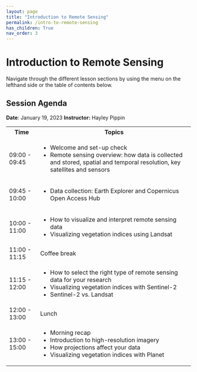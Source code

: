 ```yaml
---
layout: page
title: "Introduction to Remote Sensing"
permalink: /intro-to-remote-sensing
has_children: True
nav_order: 3
---
```


# Introduction to Remote Sensing
Navigate through the different lesson sections by using the menu on the lefthand side or the table of contents below.

## Session Agenda
**Date**: January 19, 2023
**Instructor:** Hayley Pippin

<table>
  <tbody>
    <tr>
      <th align="center">Time</th>
      <th align="center">Topics</th>
    </tr>
    <tr>
      <td>09:00 - 09:45</td>
      <td>
        <ul>
            <li>Welcome and set-up check</li>
            <li>Remote sensing overview: how data is collected and stored, spatial and temporal resolution, key satellites and sensors</li>
         </ul>
      </td>
    </tr>
    <tr>
      <td>09:45 - 10:00</td>
      <td>
        <ul>
            <li>Data collection: Earth Explorer and Copernicus Open Access Hub</li>
        </ul>
      </td>
    </tr>
    <tr>
      <td>10:00 - 11:00</td>
      <td>
        <ul>
            <li>How to visualize and interpret remote sensing data</li>
            <li>Visualizing vegetation indices using Landsat</li>
          </ul>
      </td>
    </tr>
    <tr>
      <td>11:00 - 11:15</td>
      <td>Coffee break</td>
    </tr>
    <tr>
      <td>11:15 - 12:00</td>
      <td>
        <ul>
            <li>How to select the right type of remote sensing data for your research</li>
            <li>Visualizing vegetation indices with Sentinel-2</li>
            <li>Sentinel-2 vs. Landsat</li>
          </ul>
      </td>
    </tr>
     <tr>
      <td>12:00 - 13:00</td>
      <td>Lunch</td>
    </tr>
    <tr>
      <td>13:00 - 15:00</td>
      <td>
        <ul>
            <li>Morning recap</li>
            <li>Introduction to high-resolution imagery</li>
            <li>How projections affect your data</li>
            <li>Visualizing vegetation indices with Planet</li>
          </ul>
      </td>
    </tr>
  </tbody>
</table>


